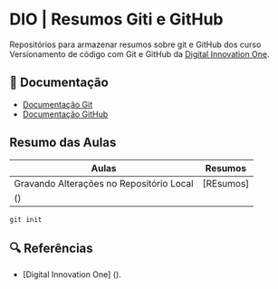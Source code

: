 # DIO | Resumos Giti e GitHub

Repositórios para armazenar resumos sobre git e GitHub dos curso Versionamento de código com Git e GitHub da [Digital Innovation One](Https://www.dio.me/).

## 📘 Documentação
- [Documentação Git](https://git-scm.com/doc)
- [Documentação GitHub](https://docs.github.com/)

## Resumo das Aulas
| Aulas |Resumos |
|-------|--------|
|Gravando Alterações no Repositório Local| [REsumos]
() |
 
```
git init
```

## 🔍 Referências
- [Digital Innovation One] ().

